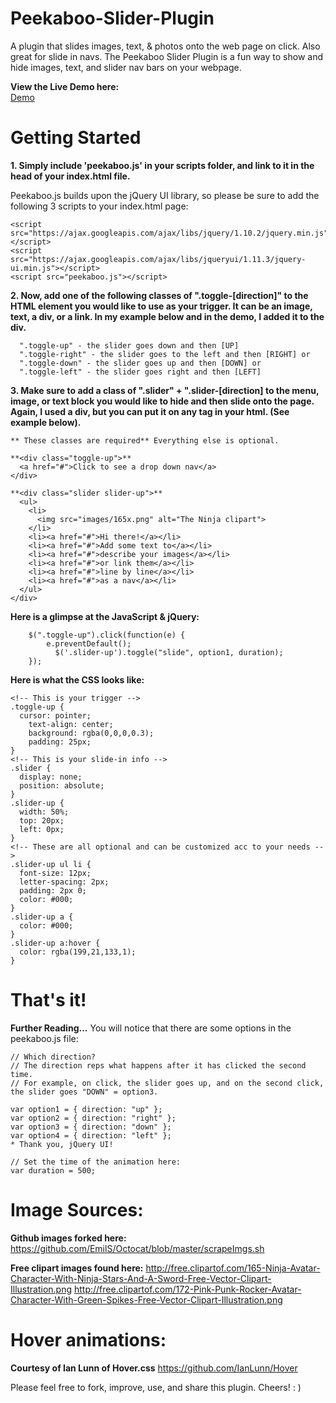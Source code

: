 # Peekaboo-Slider-Plugin
A plugin that slides images, text, & photos onto the web page on click.  Also great for slide in navs.
The Peekaboo Slider Plugin is a fun way to show and hide images, text, and slider nav bars on your webpage. 

**View the Live Demo here:**  
[Demo](http://www.tammykimkim.com/peekaboo)


# Getting Started 
**1. Simply include 'peekaboo.js' in your scripts folder, and link to it in the head of your index.html file.**

Peekaboo.js builds upon the jQuery UI library, so please be sure to add the following 3 scripts to your index.html page:

```
<script src="https://ajax.googleapis.com/ajax/libs/jquery/1.10.2/jquery.min.js"></script>
<script src="https://ajax.googleapis.com/ajax/libs/jqueryui/1.11.3/jquery-ui.min.js"></script>
<script src="peekaboo.js"></script>

```
**2. Now, add one of the following classes of ".toggle-[direction]" to the HTML element you would like to use as your trigger.  It can be an image, text, a div, or a link. In my example below and in the demo, I added it to the div.**
```
  ".toggle-up" - the slider goes down and then [UP]  
  ".toggle-right" - the slider goes to the left and then [RIGHT] or
  ".toggle-down" - the slider goes up and then [DOWN] or
  ".toggle-left" - the slider goes right and then [LEFT]
```
**3. Make sure to add a class of ".slider" + ".slider-[direction] to the menu, image, or text block you would like to hide and then slide onto the page.  Again, I used a div, but you can put it on any tag in your html. (See example below).**
  ```	
** These classes are required** Everything else is optional.

**<div class="toggle-up">**
    <a href="#">Click to see a drop down nav</a>
  </div>

**<div class="slider slider-up">**
    <ul>
      <li>
        <img src="images/165x.png" alt="The Ninja clipart">
      </li>
      <li><a href="#">Hi there!</a></li>
      <li><a href="#">Add some text to</a></li>
      <li><a href="#">describe your images</a></li>
      <li><a href="#">or link them</a></li>
      <li><a href="#">line by line</a></li>
      <li><a href="#">as a nav</a></li>
    </ul>
  </div>
```
**Here is a glimpse at the JavaScript & jQuery:**
```
    $(".toggle-up").click(function(e) { 
        e.preventDefault(); 
          $('.slider-up').toggle("slide", option1, duration);
    });
```

**Here is what the CSS looks like:**
```
<!-- This is your trigger -->
.toggle-up { 
  cursor: pointer;
	text-align: center;
	background: rgba(0,0,0,0.3);
	padding: 25px;
}
<!-- This is your slide-in info -->
.slider {  
  display: none;
  position: absolute;
}
.slider-up { 
  width: 50%;
  top: 20px;
  left: 0px;
}
<!-- These are all optional and can be customized acc to your needs -->
.slider-up ul li {
  font-size: 12px;
  letter-spacing: 2px;
  padding: 2px 0;
  color: #000;
}
.slider-up a {
  color: #000;
}
.slider-up a:hover { 
  color: rgba(199,21,133,1);
}
```
# That's it!

**Further Reading...**
You will notice that there are some options in the peekaboo.js file:
```
// Which direction?
// The direction reps what happens after it has clicked the second time.
// For example, on click, the slider goes up, and on the second click, the slider goes "DOWN" = option3.

var option1 = { direction: "up" };
var option2 = { direction: "right" };
var option3 = { direction: "down" };
var option4 = { direction: "left" };
* Thank you, jQuery UI!

// Set the time of the animation here:
var duration = 500;
```
# Image Sources:
**Github images forked here:**
https://github.com/EmilS/Octocat/blob/master/scrapeImgs.sh

**Free clipart images found here:**
http://free.clipartof.com/165-Ninja-Avatar-Character-With-Ninja-Stars-And-A-Sword-Free-Vector-Clipart-Illustration.png
http://free.clipartof.com/172-Pink-Punk-Rocker-Avatar-Character-With-Green-Spikes-Free-Vector-Clipart-Illustration.png

# Hover animations:
**Courtesy of Ian Lunn of Hover.css**
https://github.com/IanLunn/Hover

Please feel free to fork, improve, use, and share this plugin.
Cheers! : )

